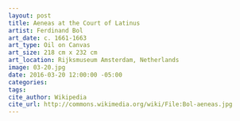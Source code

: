 ```yaml
---
layout: post
title: Aeneas at the Court of Latinus
artist: Ferdinand Bol
art_date: c. 1661-1663
art_type: Oil on Canvas
art_size: 218 cm x 232 cm
art_location: Rijksmuseum Amsterdam, Netherlands
image: 03-20.jpg
date: 2016-03-20 12:00:00 -05:00
categories:
tags:
cite_author: Wikipedia
cite_url: http://commons.wikimedia.org/wiki/File:Bol-aeneas.jpg
---
```

